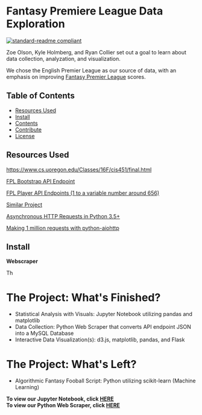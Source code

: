 # Fantasy Premiere League Data Exploration

[![standard-readme compliant](https://img.shields.io/badge/readme%20style-standard-brightgreen.svg?style=flat-square)](https://github.com/RichardLitt/standard-readme)

Zoe Olson, Kyle Holmberg, and Ryan Collier set out a goal to learn about data collection, analyzation, and visualization.

We chose the English Premier League as our source of data, with an emphasis on improving [Fantasy Premier League](https://fantasy.premierleague.com) scores.


## Table of Contents

- [Resources Used](#resources-used)
- [Install](#install)
- [Contents](#contents)
- [Contribute](#contribute)
- [License](#license)


## Resources Used

https://www.cs.uoregon.edu/Classes/16F/cis451/final.html

[FPL Bootstrap API Endpoint](https://fantasy.premierleague.com/drf/bootstrap-static)

[FPL Player API Endpoints (1 to a variable number around 656)](https://fantasy.premierleague.com/drf/element-summary/1)

[Similar Project](https://llimllib.github.io/fantasypl/)

[Asynchronous HTTP Requests in Python 3.5+](http://scribu.net/blog/asynchronous-http-requests-in-python-3.5.html)

[Making 1 million requests with python-aiohttp](https://pawelmhm.github.io/asyncio/python/aiohttp/2016/04/22/asyncio-aiohttp.html)


## Install

**Webscraper**

Th


<h1>The Project: What's Finished?</h1>
<ul>
<li>Statistical Analysis with Visuals: Jupyter Notebook utilizing pandas and matplotlib</li>
<li>Data Collection: Python Web Scraper that converts API endpoint JSON into a MySQL Database</li>
<li>Interactive Data Visualization(s): d3.js, matplotlib, pandas, and Flask</li>
</ul>

<h1>The Project: What's Left?</h1>
<ul>

<li>Algorithmic Fantasy Fooball Script: Python utilizing scikit-learn (Machine Learning)</li>
</ul>

<b>To view our Jupyter Notebook, click [HERE](http://nbviewer.jupyter.org/github/kylemh/FPL_Data_Visualization/blob/master/Jupyter_Notebook_Files/Jupyter_viz.ipynb)</b>
<br>
<b>To view our Python Web Scraper, click [HERE](https://github.com/kylemh/FPL_Data_Visualization/blob/master/FPL_CSV_Converter/fpl_csv_converter.py)</b>
